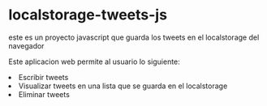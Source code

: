 # localstorage-tweets-js
este es un proyecto javascript que guarda los tweets en el localstorage del navegador

Este aplicacion web permite al usuario lo siguiente:<br>
<li>Escribir tweets</li>
<li>Visualizar tweets en una lista que se guarda en el localstorage</li>
<li>Eliminar tweets</li>
